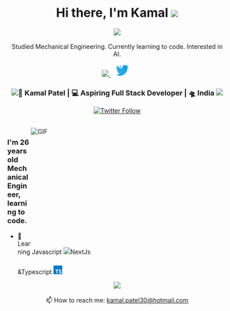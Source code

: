 <div align='center'>
  <h1>Hi there, I'm Kamal <img src="https://media.giphy.com/media/hvRJCLFzcasrR4ia7z/giphy.gif" width="25px"> </h1>
  <img src="https://pronoun.cyou/x/y?subject=He&object=Him&height=20"> 
</div>

<p align='center'>
 Studied Mechanical Engineering. Currently learning to code. Interested in AI.
</p>

<p align='center'>
 <a href="https://www.linkedin.com/in/hemant-j-85518a195/"><img height="30" src="https://raw.githubusercontent.com/kkratos/kkratos/master/linkedin.png?raw=true">  </a>&nbsp;&nbsp;
 <a href="https://twitter.com/camalpatel"><img height="30" src="https://raw.githubusercontent.com/kkratos/kkratos/master/twitter.png?raw=true"></a>&nbsp;&nbsp;
</p>

<div align="center">
<h3><img src="https://media.giphy.com/media/WUlplcMpOCEmTGBtBW/giphy.gif" width="30">👦 Kamal Patel | 💻 Aspiring Full Stack Developer | 🛸 India <img src="https://media.giphy.com/media/WUlplcMpOCEmTGBtBW/giphy.gif" width="30"></h3>
</div>

<p align="center">
   <a href="https://twitter.com/camalpatel"><img alt="Twitter Follow" src="https://img.shields.io/twitter/follow/8bithemant?style=for-the-badge&color=09f&labelColor=black&logo=twitter&label=@camalpatel"></a>
 </p>

<br />
<img align="right" height="270px" width="450px" alt="GIF" src="https://media.giphy.com/media/l41lGnjHehZGMixr2/giphy.gif" />
<p align="center">
  <h3> I'm 26 years old Mechanical Engineer, learning to code. </h3>
</p>
  
- 🥀 Learning Javascript  <code><img height="20" src="https://raw.githubusercontent.com/github/explore/5c058a388828bb5fde0bcafd4bc867b5bb3f26f3/topics/react/reactjs.png"></code>NextJs <code> <img height="20" width="16" src="https://assets.vercel.com/image/upload/v1538361091/repositories/next-js/next-js.png"> </code> &Typescript <code><img height="20" src="https://raw.githubusercontent.com/github/explore/80688e429a7d4ef2fca1e82350fe8e3517d3494d/topics/typescript/typescript.png"></code>  
  
  
<p align='center'>
  <a href="#"><img src="https://github-readme-stats.vercel.app/api?username=kkratos"/></a>
</p>

<p align='center'>
  📫 How to reach me: <a href='mailto:kamal.patel30@hotmail.com'>kamal.patel30@hotmail.com</a>
</p>

